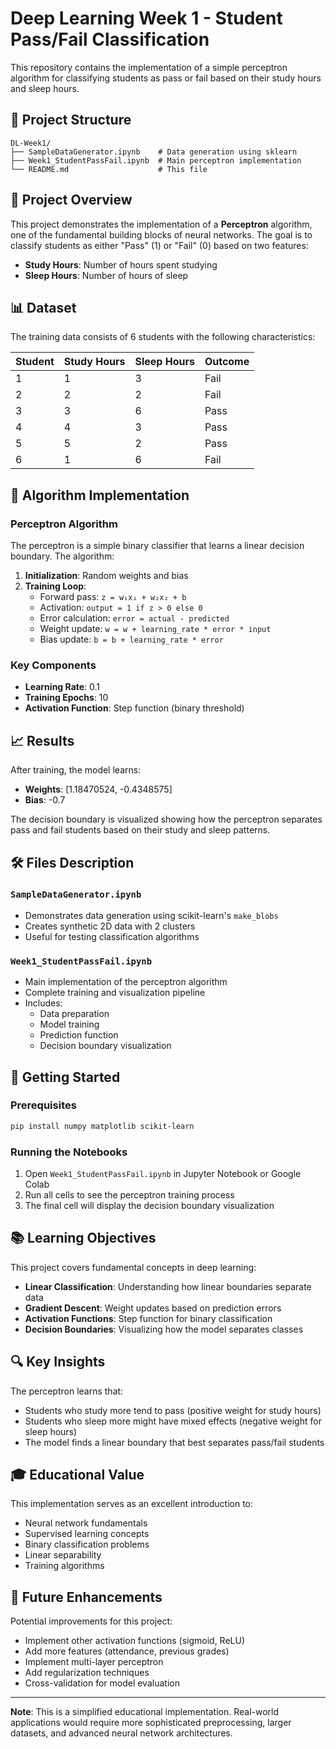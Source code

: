  # Deep Learning Week 1 - Student Pass/Fail Classification

This repository contains the implementation of a simple perceptron algorithm for classifying students as pass or fail based on their study hours and sleep hours.

## 📁 Project Structure

```
DL-Week1/
├── SampleDataGenerator.ipynb    # Data generation using sklearn
├── Week1_StudentPassFail.ipynb  # Main perceptron implementation
└── README.md                    # This file
```

## 🎯 Project Overview

This project demonstrates the implementation of a **Perceptron** algorithm, one of the fundamental building blocks of neural networks. The goal is to classify students as either "Pass" (1) or "Fail" (0) based on two features:
- **Study Hours**: Number of hours spent studying
- **Sleep Hours**: Number of hours of sleep

## 📊 Dataset

The training data consists of 6 students with the following characteristics:

| Student | Study Hours | Sleep Hours | Outcome |
|---------|-------------|-------------|---------|
| 1       | 1           | 3           | Fail    |
| 2       | 2           | 2           | Fail    |
| 3       | 3           | 6           | Pass    |
| 4       | 4           | 3           | Pass    |
| 5       | 5           | 2           | Pass    |
| 6       | 1           | 6           | Fail    |

## 🧠 Algorithm Implementation

### Perceptron Algorithm
The perceptron is a simple binary classifier that learns a linear decision boundary. The algorithm:

1. **Initialization**: Random weights and bias
2. **Training Loop**: 
   - Forward pass: `z = w₁x₁ + w₂x₂ + b`
   - Activation: `output = 1 if z > 0 else 0`
   - Error calculation: `error = actual - predicted`
   - Weight update: `w = w + learning_rate * error * input`
   - Bias update: `b = b + learning_rate * error`

### Key Components
- **Learning Rate**: 0.1
- **Training Epochs**: 10
- **Activation Function**: Step function (binary threshold)

## 📈 Results

After training, the model learns:
- **Weights**: [1.18470524, -0.4348575]
- **Bias**: -0.7

The decision boundary is visualized showing how the perceptron separates pass and fail students based on their study and sleep patterns.

## 🛠️ Files Description

### `SampleDataGenerator.ipynb`
- Demonstrates data generation using scikit-learn's `make_blobs`
- Creates synthetic 2D data with 2 clusters
- Useful for testing classification algorithms

### `Week1_StudentPassFail.ipynb`
- Main implementation of the perceptron algorithm
- Complete training and visualization pipeline
- Includes:
  - Data preparation
  - Model training
  - Prediction function
  - Decision boundary visualization

## 🚀 Getting Started

### Prerequisites
```bash
pip install numpy matplotlib scikit-learn
```

### Running the Notebooks
1. Open `Week1_StudentPassFail.ipynb` in Jupyter Notebook or Google Colab
2. Run all cells to see the perceptron training process
3. The final cell will display the decision boundary visualization

## 📚 Learning Objectives

This project covers fundamental concepts in deep learning:
- **Linear Classification**: Understanding how linear boundaries separate data
- **Gradient Descent**: Weight updates based on prediction errors
- **Activation Functions**: Step function for binary classification
- **Decision Boundaries**: Visualizing how the model separates classes

## 🔍 Key Insights

The perceptron learns that:
- Students who study more tend to pass (positive weight for study hours)
- Students who sleep more might have mixed effects (negative weight for sleep hours)
- The model finds a linear boundary that best separates pass/fail students

## 🎓 Educational Value

This implementation serves as an excellent introduction to:
- Neural network fundamentals
- Supervised learning concepts
- Binary classification problems
- Linear separability
- Training algorithms

## 📝 Future Enhancements

Potential improvements for this project:
- Implement other activation functions (sigmoid, ReLU)
- Add more features (attendance, previous grades)
- Implement multi-layer perceptron
- Add regularization techniques
- Cross-validation for model evaluation

---

**Note**: This is a simplified educational implementation. Real-world applications would require more sophisticated preprocessing, larger datasets, and advanced neural network architectures.